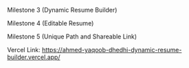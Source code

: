 Milestone 3 (Dynamic Resume Builder)

Milestone 4 (Editable Resume)

Milestone 5 (Unique Path and Shareable Link)

Vercel Link: https://ahmed-yaqoob-dhedhi-dynamic-resume-builder.vercel.app/
